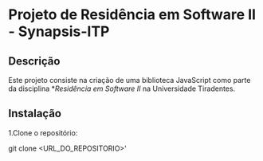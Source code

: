 # Projeto de Residência em Software II - Synapsis-ITP 

## Descrição
Este projeto consiste na criação de uma biblioteca JavaScript como parte da disciplina **Residência em Software II* na Universidade Tiradentes.

## Instalação

1.Clone o repositório:

git clone <URL_DO_REPOSITORIO>'